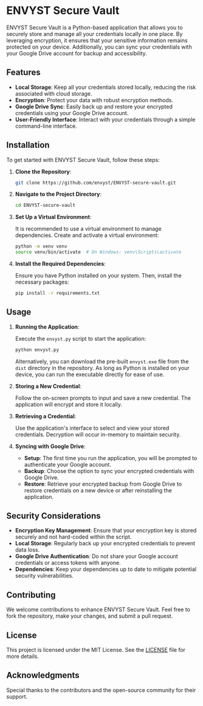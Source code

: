 # ENVYST Secure Vault

ENVYST Secure Vault is a Python-based application that allows you to securely store and manage all your credentials locally in one place. By leveraging encryption, it ensures that your sensitive information remains protected on your device. Additionally, you can sync your credentials with your Google Drive account for backup and accessibility.

## Features

- **Local Storage**: Keep all your credentials stored locally, reducing the risk associated with cloud storage.
- **Encryption**: Protect your data with robust encryption methods.
- **Google Drive Sync**: Easily back up and restore your encrypted credentials using your Google Drive account.
- **User-Friendly Interface**: Interact with your credentials through a simple command-line interface.

## Installation

To get started with ENVYST Secure Vault, follow these steps:

1. **Clone the Repository**:

   ```bash
   git clone https://github.com/envyst/ENVYST-secure-vault.git
   ```

2. **Navigate to the Project Directory**:

   ```bash
   cd ENVYST-secure-vault
   ```

3. **Set Up a Virtual Environment**:

   It is recommended to use a virtual environment to manage dependencies. Create and activate a virtual environment:

   ```bash
   python -m venv venv
   source venv/bin/activate  # On Windows: venv\Scripts\activate
   ```

4. **Install the Required Dependencies**:

   Ensure you have Python installed on your system. Then, install the necessary packages:

   ```bash
   pip install -r requirements.txt
   ```

## Usage

1. **Running the Application**:

   Execute the `envyst.py` script to start the application:

   ```bash
   python envyst.py
   ```

   Alternatively, you can download the pre-built `envyst.exe` file from the `dist` directory in the repository. As long as Python is installed on your device, you can run the executable directly for ease of use.

2. **Storing a New Credential**:

   Follow the on-screen prompts to input and save a new credential. The application will encrypt and store it locally.

3. **Retrieving a Credential**:

   Use the application's interface to select and view your stored credentials. Decryption will occur in-memory to maintain security.

4. **Syncing with Google Drive**:

   - **Setup**: The first time you run the application, you will be prompted to authenticate your Google account.
   - **Backup**: Choose the option to sync your encrypted credentials with Google Drive.
   - **Restore**: Retrieve your encrypted backup from Google Drive to restore credentials on a new device or after reinstalling the application.

## Security Considerations

- **Encryption Key Management**: Ensure that your encryption key is stored securely and not hard-coded within the script.
- **Local Storage**: Regularly back up your encrypted credentials to prevent data loss.
- **Google Drive Authentication**: Do not share your Google account credentials or access tokens with anyone.
- **Dependencies**: Keep your dependencies up to date to mitigate potential security vulnerabilities.

## Contributing

We welcome contributions to enhance ENVYST Secure Vault. Feel free to fork the repository, make your changes, and submit a pull request.

## License

This project is licensed under the MIT License. See the [LICENSE](LICENSE) file for more details.

## Acknowledgments

Special thanks to the contributors and the open-source community for their support.